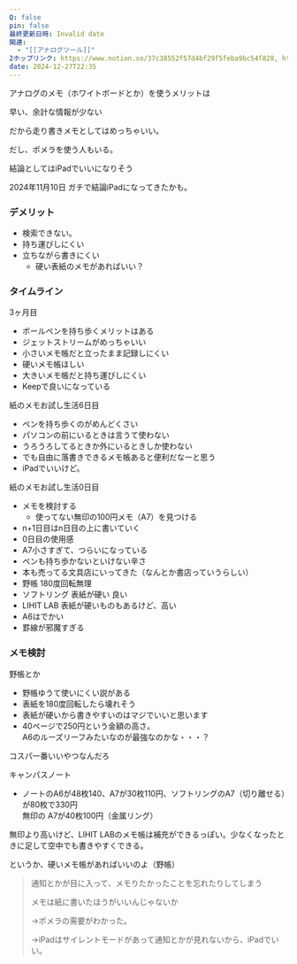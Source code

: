 ```yaml
---
Q: false
pin: false
最終更新日時: Invalid date
関連:
  - "[[アナログツール]]"
2ホップリンク: https://www.notion.so/37c38552f57d4bf29f5feba9bc54f828, https://www.notion.so/de1a387e8d794b6f838965678c58c1f7
date: 2024-12-27T22:35
---
```

  

アナログのメモ（ホワイトボードとか）を使うメリットは

早い、余計な情報が少ない

だから走り書きメモとしてはめっちゃいい。

だし、ポメラを使う人もいる。

結論としてはiPadでいいになりそう

2024年11月10日 ガチで結論iPadになってきたかも。

  

  

### デメリット

- 検索できない。
- 持ち運びしにくい
- 立ちながら書きにくい
    - 硬い表紙のメモがあればいい？

  

### タイムライン

3ヶ月目

- ボールペンを持ち歩くメリットはある
- ジェットストリームがめっちゃいい
- 小さいメモ帳だと立ったまま記録しにくい
- 硬いメモ帳ほしい
- 大きいメモ帳だと持ち運びしにくい
- Keepで良いになっている

紙のメモお試し生活6日目

- ペンを持ち歩くのがめんどくさい
- パソコンの前にいるときは言うて使わない
- うろうろしてるときか外にいるときしか使わない
- でも自由に落書きできるメモ帳あると便利だなーと思う
- iPadでいいけど。

紙のメモお試し生活0日目

- メモを検討する
    - 使ってない無印の100円メモ（A7）を見つける
- n+1日目はn日目の上に書いていく
- 0日目の使用感
- A7小さすぎて、つらいになっている
- ペンも持ち歩かないといけない辛さ
- 本も売ってる文具店にいってきた（なんとか書店っていうらしい）
- 野帳 180度回転無理
- ソフトリング 表紙が硬い 良い
- LIHIT LAB 表紙が硬いものもあるけど、高い
- A6はでかい
- 罫線が邪魔すぎる

  

  

### メモ検討

  

野帳とか

- 野帳ゆうて使いにくい説がある
- 表紙を180度回転したら壊れそう
- 表紙が硬いから書きやすいのはマジでいいと思います
- 40ページで250円という金額の高さ。  
    A6のルーズリーフみたいなのが最強なのかな・・・？  
    

  

コスパ一番いいやつなんだろ

キャンパスノート

- ノートのA6が48枚140、A7が30枚110円、ソフトリングのA7（切り離せる）が80枚で330円  
    無印の A7が40枚100円（金属リング）  
    

無印より高いけど、LIHIT LABのメモ帳は補充ができるっぽい。少なくなったときに足して空中でも書きやすくできる。

  

というか、硬いメモ帳があればいいのよ（野帳）

> 通知とかが目に入って、メモりたかったことを忘れたりしてしまう
> 
> メモは紙に書いたほうがいいんじゃないか
> 
> →ポメラの需要がわかった。
> 
> →iPadはサイレントモードがあって通知とかが見れないから、iPadでいい。
